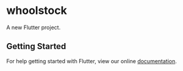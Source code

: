 # whoolstock

A new Flutter project.

## Getting Started

For help getting started with Flutter, view our online
[documentation](https://flutter.io/).

